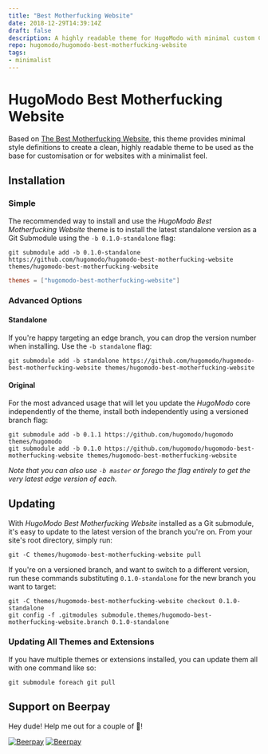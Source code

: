 ```yaml
---
title: "Best Motherfucking Website"
date: 2018-12-29T14:39:14Z
draft: false
description: A highly readable theme for HugoModo with minimal custom CSS and JavaScript.
repo: hugomodo/hugomodo-best-motherfucking-website
tags:
- minimalist
---
```

# HugoModo Best Motherfucking Website

Based on [The Best Motherfucking Website](https://thebestmotherfucking.website), this theme provides minimal style definitions to create a clean, highly readable theme to be used as the base for customisation or for websites with a minimalist feel.

## Installation

### Simple

The recommended way to install and use the _HugoModo Best Motherfucking Website_ theme is to install the latest standalone version as a Git Submodule using the `-b 0.1.0-standalone` flag:

```text
git submodule add -b 0.1.0-standalone https://github.com/hugomodo/hugomodo-best-motherfucking-website themes/hugomodo-best-motherfucking-website
```

```toml
themes = ["hugomodo-best-motherfucking-website"]
```

### Advanced Options

#### Standalone

If you're happy targeting an edge branch, you can drop the version number when installing. Use the `-b standalone` flag:

```text
git submodule add -b standalone https://github.com/hugomodo/hugomodo-best-motherfucking-website themes/hugomodo-best-motherfucking-website
```

#### Original

For the most advanced usage that will let you update the _HugoModo_ core independently of the theme, install both independently using a versioned branch flag:

```text
git submodule add -b 0.1.1 https://github.com/hugomodo/hugomodo themes/hugomodo
git submodule add -b 0.1.0 https://github.com/hugomodo/hugomodo-best-motherfucking-website themes/hugomodo-best-motherfucking-website
```

_Note that you can also use `-b master` or forego the flag entirely to get the very latest edge version of each._

## Updating

With _HugoModo Best Motherfucking Website_ installed as a Git submodule, it's easy to update to the latest version of the branch you're on. From your site's root directory, simply run:

```text
git -C themes/hugomodo-best-motherfucking-website pull
```

If you're on a versioned branch, and want to switch to a different version, run these commands substituting `0.1.0-standalone` for the new branch you want to target:

```text
git -C themes/hugomodo-best-motherfucking-website checkout 0.1.0-standalone
git config -f .gitmodules submodule.themes/hugomodo-best-motherfucking-website.branch 0.1.0-standalone
```

### Updating All Themes and Extensions

If you have multiple themes or extensions installed, you can update them all with one command like so:

```text
git submodule foreach git pull
```

## Support on Beerpay
Hey dude! Help me out for a couple of :beers:!

[![Beerpay](https://beerpay.io/hugomodo/hugomodo-best-motherfucking-website/badge.svg?style=beer-square)](https://beerpay.io/hugomodo/hugomodo-best-motherfucking-website)  [![Beerpay](https://beerpay.io/hugomodo/hugomodo-best-motherfucking-website/make-wish.svg?style=flat-square)](https://beerpay.io/hugomodo/hugomodo-best-motherfucking-website?focus=wish)

